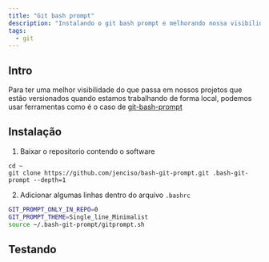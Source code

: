 ```yaml
---
title: "Git bash prompt"
description: "Instalando o git bash prompt e melhorando nossa visibilidade"
tags:
  - git
---
```


## Intro

Para ter uma melhor visibilidade do que passa em nossos projetos que estão versionados quando estamos trabalhando de forma local, podemos usar ferramentas como é o caso de [git-bash-prompt](https://github.com/magicmonty/bash-git-prompt)

## Instalação

1. Baixar o repositorio contendo o software

```shell
cd ~
git clone https://github.com/jenciso/bash-git-prompt.git .bash-git-prompt --depth=1
```

2. Adicionar algumas linhas dentro do arquivo `.bashrc`

```bash
GIT_PROMPT_ONLY_IN_REPO=0
GIT_PROMPT_THEME=Single_line_Minimalist
source ~/.bash-git-prompt/gitprompt.sh
```

## Testando

